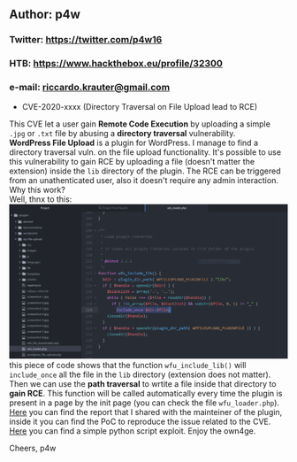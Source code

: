## Author: p4w
### Twitter: https://twitter.com/p4w16
### HTB: https://www.hackthebox.eu/profile/32300
### e-mail: riccardo.krauter@gmail.com

* CVE-2020-xxxx (Directory Traversal on File Upload lead to RCE)

This CVE let a user gain __Remote Code Execution__ by uploading a simple `.jpg` or `.txt` file by abusing a __directory traversal__ vulnerability.<br>
__WordPress File Upload__ is a plugin for WordPress. I manage to find a directory traversal vuln. on the file upload functionality.
It's possible to use this vulnerability to gain RCE by uploading a file (doesn't matter the extension) inside the `lib` directory of the plugin.
The RCE can be triggered from an unathenticated user, also it doesn't require any admin interaction.
<br>
Why this work?
<br>
Well, thnx to this:
![alt include-all-code](screen/incliude-lib-dir-file.png)
this piece of code shows that the function `wfu_include_lib()` will `include_once` all the file in the `lib` directory (extension does not matter). Then we can use the __path traversal__ to wrtite a file inside that directory to __gain RCE__. This function will be called automatically every time the plugin is present in a page by the init page (you can check the file `wfu_loader.php`).
<br>
<a href="./report.md">Here</a> you can find the report that I shared with the mainteiner of the plugin, inside it you can find the PoC to reproduce the issue related to the CVE.
<br>
<a href="./exploit.py">Here</a> you can find a simple python script exploit. Enjoy the own4ge.

Cheers,
p4w
